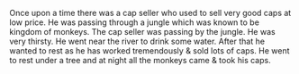 Once upon a time there was a cap seller who used to sell very good caps at low price. He was passing through a jungle which was known to be kingdom of monkeys.
The cap seller was passing by the jungle. He was very thirsty. He went near the river to drink some water. After that he wanted to rest as he has worked tremendously & sold lots of caps. 
He went to rest under a tree and at night all the monkeys came & took his caps.